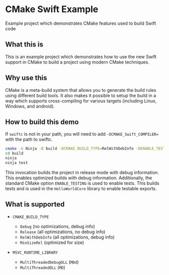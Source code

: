 # CMake Swift Example

Example project which demonstrates CMake features used to build Swift code

## What this is

This is an example project which demonstrates how to use the new Swift support
in CMake to build a project using modern CMake techniques.

## Why use this

CMake is a meta-build system that allows you to generate the build rules using
different build tools.  It also makes it possible to setup the build in a way
which supports cross-compiling for various targets (including Linux, Windows,
and android).

## How to build this demo

If `swiftc` is not in your path, you will need to add `-DCMAKE_Swift_COMPILER=`
with the path to swiftc.

```sh
cmake -G Ninja -B build -DCMAKE_BUILD_TYPE=RelWithDebInfo -DENABLE_TESTING=YES
cd build
ninja
ninja test
```

This invocation builds the project in release mode with debug information.  This
enables optimized builds with debug information.  Additionally, the standard
CMake option `ENABLE_TESTING` is used to enable tests.  This builds tests and is
used in the `HelloWorldCore` library to enable testable exports.

## What is supported

- `CMAKE_BUILD_TYPE`
  * `Debug` (no optimizations, debug info)
  * `Release` (all optimizations, no debug info)
  * `RelWithDebInfo` (all optimizations, debug info)
  * `MinSizeRel` (optimized for size)

- `MSVC_RUNTIME_LIBRARY`
  * `MultiThreadedDebugDLL` (`MDd`)
  * `MultiThreadedDLL` (`MD`)


